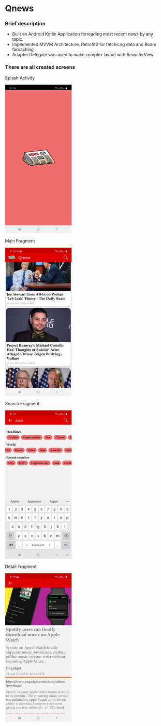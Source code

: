 # Qnews

### Brief description

- Built an Android Kotlin Application forreading most recent news by any topic.
- Implemented MVVM Architecture, Retrofit2 for fetchicng data and Room forcaching
- Adapter Delegate was used to make complex layout with RecyclerView




### There are all created screens

Splash Activity

<img src=https://github.com/Bandyukov/Test/blob/main/Camera%20Roll/2021-06-15%2011-18-09.JPG width=220/>

Main Fragment

<img src=https://github.com/Bandyukov/Test/blob/main/Camera%20Roll/2021-06-15%2011-18-23.JPG width=220/>

Search Fragment

<img src=https://github.com/Bandyukov/Test/blob/main/Camera%20Roll/2021-06-15%2011-19-00.JPG width=220/>

Detail Fragment

<img src=https://github.com/Bandyukov/Test/blob/main/Camera%20Roll/2021-06-15%2011-19-16.JPG width=220/>

